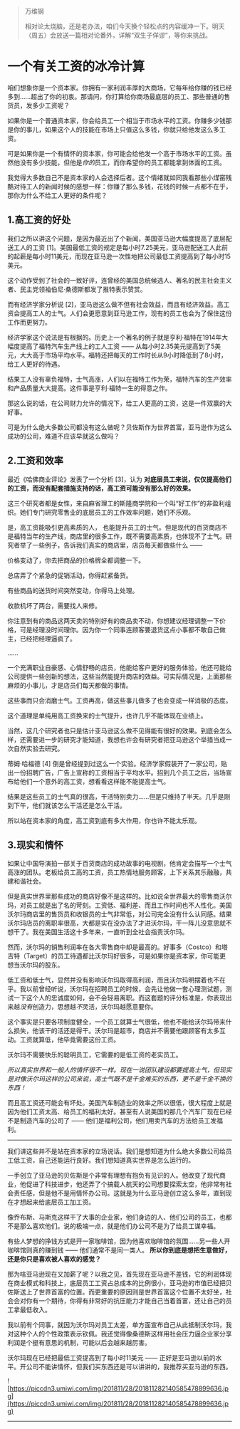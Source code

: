 > 万维钢
> 
> 相对论太烧脑，还是老办法，咱们今天换个轻松点的内容缓冲一下。明天（周五）会放送一篇相对论番外，详解“双生子佯谬”，等你来挑战。

# 一个有关工资的冰冷计算

咱们想象你是一个资本家。你拥有一家利润丰厚的大商场，它每年给你赚的钱已经多到……超出了你的初衷。那请问，你打算给你商场最底层的员工、那些普通的售货员，发多少工资呢？

如果你是一个普通资本家，你会给员工一个相当于市场水平的工资。你赚多少钱那是你的事儿，如果这个人的技能在市场上只值这么多钱，你就只给他发这么多工资。

可是如果你是一个有情怀的资本家，你可能会给他发一个高于市场水平的工资。虽然他没有多少技能，但他是*你的*员工，而你希望你的员工都能拿到体面的工资。

我觉得大多数自己不是资本家的人会选择后者。这个情绪就如同我看那些小煤窑残酷对待工人的新闻时候的感想一样：你赚了那么多钱，花钱的时候一点都不在乎，那你为什么不给工人更好的条件呢？

## 1.高工资的好处

我们之所以讲这个问题，是因为最近出了个新闻，美国亚马逊大幅度提高了底层配送工人的工资 [1]。美国最低工资的规定是每小时7.25美元，亚马逊配送工人此前的起薪是每小时11美元，而现在亚马逊一次性地把公司最低工资提高到了每小时15美元。

这个动作受到了社会的一致好评，连曾经的美国总统候选人、著名的民主社会主义者、民主党领袖伯尼·桑德斯都发了推特表示赞赏。

而有经济学家分析说 [2]，亚马逊这么做不但有社会效益，而且有经济效益。高工资会提高工人的士气。人们会更愿意到亚马逊工作，现有的员工也会为了保住这份工作而更努力。

经济学家这个说法是有根据的。历史上一个著名的例子就是亨利·福特在1914年大幅度提高了福特汽车生产线上的工人工资 —— 从每小时2.35美元提高到了5美元，大大高于市场平均水平。福特还把每天的工作时长从9小时降低到了8小时，给工人更好的待遇。

结果工人没有辜负福特，士气高涨，人们以在福特工作为荣，福特汽车的生产效率和产品质量大大提高。这件事是亨利·福特一生的得意之作。

那这么说的话，在公司财力允许的情况下，给工人更高的工资，这是一件双赢的大好事。

可是为什么绝大多数公司都没有这么做呢？贝佐斯作为世界首富，亚马逊作为这么成功的公司，难道不应该早就这么做吗？

## 2.工资和效率

最近《哈佛商业评论》发表了一个分析 [3]，认为 **对底层员工来说，仅仅提高他们的工资，而没有配套措施支持的话，高工资可能没有那么好的效果。**

这三个研究者都是女性，来自麻省理工的斯隆商学院和一个叫“好工作”的非盈利组织。她们专门研究零售业的底层员工的工作效率问题，她们不乐观。

是，高工资能吸引更高素质的人， 也能提升员工的士气。但是现代的百货商店不是福特当年的生产线，商店里的很多工作，既不需要高素质，也体现不了士气。研究者举了一些例子，告诉我们真实的商店里，店员每天都做些什么 ——

价格变动了，你去把商品的价格牌全都调整一下。

总店弄了个紧急的促销活动，你得赶紧备货。

有些商品的送货时间突然变动，你得马上处理。

收款机坏了两台，需要找人来修。

你注意到有的商品这两天卖的特别好有的商品卖不动，你想建议经理调整一下价格，可是经理没时间理你。因为你一个同事连顾客要退货这点小事都不敢自己做主，已经把经理逼疯了。

……

一个充满职业自豪感、心情舒畅的店员，他能给客户更好的服务体验，他还可能给公司提供一些创新的想法，这些当然能提升商店的效益。可实际情况是，上面那些麻烦的小事儿，才是店员们每天都做的事情。

这些事而只会消磨士气。工资再高，做这些事儿做多了也会变成一样消极的态度。

这个道理是单纯用高工资换来的士气提升，也许几乎不能体现在业绩上。

当然，这几个研究者也只是估计亚马逊这么做不见得能有很好的效果。到底会怎么样，还需要进一步的研究才能知道，我想也许会有研究者把亚马逊这个举措当成一次自然实验去研究。

蒂姆·哈福德 [4] 倒是曾经提到过这么一个实验。经济学家假装开了一家公司，贴出一份招聘广告，广告上宣称的工资相当于平均水平。招到几个员工之后，当场宣布给他们一个意外的高工资，想看看这样能不能提高士气。

结果是这些员工的士气真的很高，干活特别卖力……但是只维持了半天。几乎是刚到下午，他们就该怎么干活还是怎么干活。

所以站在资本家的角度，高工资到底有多大作用，你也许不能太乐观。

## 3.现实和情怀

如果让中国导演拍一部关于百货商店的成功故事的电视剧，他肯定会描写一个士气高涨的团队。老板给员工高的工资，员工热情地服务顾客，上下关系其乐融融，共建和谐社会。

但是真实世界里那些成功的商店好像不是这样的。比如说全世界最大的零售商沃尔玛，对员工就是出了名的苛刻。工资低、福利差、而且工作时间也不人性化。美国沃尔玛商店里的售货员和收银员的士气非常低，对公司完全没有什么认同感。结果沃尔玛店员的离职率很高，大都是实在没办法了才进沃尔玛，干一阵儿没意思就不想干了。我在美国生活这十多年来，一直听到全社会指责沃尔玛。

然而，沃尔玛的销售利润率在各大零售商中却是最高的。好事多（Costco）和塔吉特（Target）的员工待遇都比沃尔玛好很多，可是如果你是资本家，你可能更想当沃尔玛的股东。

低工资和低士气，显然并没有影响沃尔玛取得高利润，而且沃尔玛明摆着也不在乎。我以前曾经听说，沃尔玛在招聘员工的时候，会先让他做一套心理测试题，测试一下这个人的忠诚度如何，会不会轻易离职。而这套题的评分标准是，你表现出来越*没有*创造力，思想越*不*灵活，沃尔玛越愿意要你。

这个事实是只要各项制度健全，一个员工就算士气很低，他也不能给沃尔玛带来什么损失，他该干的活还是得干。沃尔玛是超市，商店并不需要他跟顾客有太多互动。工资就算低，他毕竟需要这份工资。

沃尔玛不需要快乐的聪明员工，它需要的是低工资的老实员工。

 *所以真实世界和一般人的情怀很不一样。现在一说团队建设都要提高士气，但现实是对像沃尔玛这样的公司来说，高士气既不是千金难买的东西，更不是千金不换的东西！*

而且高工资还可能会有坏处。美国汽车制造业的效率之所以很低，很大程度上就是因为他们工资太高、给员工的福利太好。甚至有人说美国的那几个汽车厂现在已经不是制造汽车的公司了 —— 他们是福利公司，他们用卖汽车的方法给员工发福利。

***

我们讲这些并不是站在资本家的立场说话。我们是想知道为什么绝大多数公司给员工低工资，自己还能运行良好。我们想知道真实世界是怎么运行的。

一手创立了亚马逊的贝佐斯是个非常有理想有抱负有见识的人。他改变了现代商业，他促进了科技进步，他还弄了个搞载人航天的公司想要探索太空，他非常有社会责任感，但是他不是用情怀办公司。这就是为什么亚马逊创立这么多年，直到现在才想起来给底层员工加工资。

像乔布斯、马斯克这样干了大事的企业家，他们身边的人、他们公司的员工，也都不是那么喜欢他们。说的极端一点，就是他们办公司不是为了给员工谋幸福。

有些人梦想的挣钱方式是开一家咖啡馆，因为他喜欢咖啡馆的氛围……另一些人开咖啡馆则真的赚到钱 —— 他们通常不是同一类人。 **所以你到底是想把生意做好，还是你只是喜欢被人喜欢的感觉？**

那为啥亚马逊现在又加薪了呢？以我之见，首先现在亚马逊不差钱，它的利润体现在商业模式和科技上，底层员工工资占总成本的比例很小，亚马逊的市值已经把贝佐斯送上了世界首富的位置。而更重要的原因则是世界首富这个位置不太好坐，社会会对你有一个期待，你得有非常好的抗压能力才能自己当着首富，还让自己的员工拿最低收入。

我以前有个同事，就因为沃尔玛对员工太差，单方面宣布自己从此抵制沃尔玛，我对这种个人的个性政策表示钦佩。我还觉得像桑德斯这样用社会压力逼企业家分享利润是个挺有意思的机制，可能以后会越来越厉害。

沃尔玛现在已经把最低工资提高到了每小时11美元 —— 正好是亚马逊以前的水平。开公司不能讲情怀，但我们买东西还是可以讲讲的，我推荐买亚马逊的东西。

![https://piccdn3.umiwi.com/img/201811/28/201811282140585478899636.jpg](https://piccdn3.umiwi.com/img/201811/28/201811282140585478899636.jpg)

---
